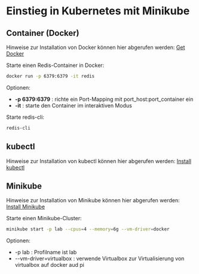 # Einstieg in Kubernetes mit Minikube

## Container (Docker)

Hinweise zur Installation von Docker können hier abgerufen werden: 
[Get Docker](https://docs.docker.com/get-docker/)

Starte einen Redis-Container in Docker:

```bash
docker run -p 6379:6379 -it redis
```

Optionen:
- **-p 6379:6379** : richte ein Port-Mapping mit port_host:port_container ein
- **-it** : starte den Container im interaktiven Modus

Starte redis-cli:

```bash
redis-cli
```

## kubectl

Hinweise zur Installation von kubectl können hier abgerufen werden: 
[Install kubectl](https://kubernetes.io/de/docs/tasks/tools/install-kubectl/)

## Minikube

Hinweise zur Installation von Minikube können hier abgerufen werden: 
[Install Minikube](https://kubernetes.io/docs/tasks/tools/install-minikube/)

Starte einen Minikube-Cluster:

```bash
minikube start -p lab --cpus=4 --memory=6g --vm-driver=docker
```

Optionen:
- -p lab : Profilname ist lab
- --vm-driver=virtualbox : verwende Virtualbox zur Virtualisierung 
von virtualbox auf docker aud pi
